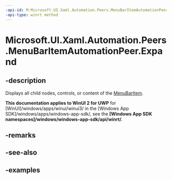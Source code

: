 ```yaml
---
-api-id: M:Microsoft.UI.Xaml.Automation.Peers.MenuBarItemAutomationPeer.Expand
-api-type: winrt method
---
```

<!-- Method syntax.
public void MenuBarItemAutomationPeer.Expand()
-->

# Microsoft.UI.Xaml.Automation.Peers.MenuBarItemAutomationPeer.Expand



## -description

Displays all child nodes, controls, or content of the [MenuBarItem](../microsoft.ui.xaml.controls/menubaritem.md).



**This documentation applies to WinUI 2 for UWP** for [WinUI]/windows/apps/winui/winui3/ in the [Windows App SDK]/windows/apps/windows-app-sdk/, see the **[Windows App SDK namespaces]/windows/windows-app-sdk/api/winrt/**.

## -remarks



## -see-also



## -examples



